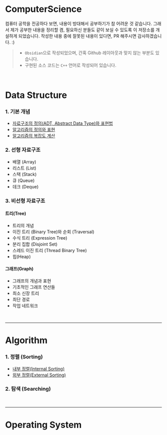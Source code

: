 # ComputerScience

컴퓨터 공학을 전공하다 보면, 내용이 방대해서 공부하기가 참 어려운 것 같습니다. 그래서 제가 공부한 내용을 정리할 겸, 필요하신 분들도 같이 보실 수 있도록 이 저장소를 개설하게 되었습니다. 작성한 내용 중에 잘못된 내용이 있다면, PR 해주시면 감사하겠습니다. :)

> - `Obsidian`으로 작성되었으며, 간혹 Github 레이아웃과 맞지 않는 부분도 있습니다.
> - 구현된 소스 코드는 `C++` 언어로 작성되어 있습니다.

<br>

# Data Structure  
### 1. 기본 개념
- [자료구조의 정의(ADT, Abstract Data Type)와 표현법](./Data%20Structure/자료구조의%20정의%20및%20표현.md)  
- [알고리즘의 정의와 표현](./Data%20Structure/알고리즘의%20정의와%20표현.md)
- [알고리즘의 복잡도 계산](./Data%20Structure/알고리즘의%20복잡도%20계산.md)  

### 2. 선형 자료구조
- 배열 (Array)
- 리스트 (List)
- 스택 (Stack)
- 큐 (Queue)
- 데크 (Deque)  

### 3. 비선형 자료구조
#### 트리(Tree)
- 트리의 개념
- 이진 트리 (Binary Tree)와 순회 (Traversal)
- 수식 트리 (Expression Tree)
- 분리 집합 (Disjoint Set)
- 스레드 이진 트리 (Thread Binary Tree)
- 힙(Heap)  

#### 그래프(Graph)
- 그래프의 개념과 표현
- 기초적인 그래프 연산들
- 최소 신장 트리
- 최단 경로
- 작업 네트워크

<br>

---
# Algorithm
### 1. 정렬 (Sorting)
- [내부 정렬(Internal Sorting)](./Algorithm/내부%20정렬(Internal%20Sorting).md)
- [외부 정렬(External Sorting)](./Algorithm/외부%20정렬(External%20Sorting).md)  

### 2. 탐색 (Searching)  



<br>

---
# Operating System


